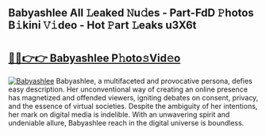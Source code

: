 ## Babyashlee All 𝙻eaked 𝙽u𝚍es - Part-FdD 𝙿hotos B𝚒kini 𝚅𝚒deo - Hot 𝙿art 𝙻eaks u3X6t

# <h2><a href="http://ld5m8sm.urlbe.top/?page=Babyashlee">🔗🔗👉👉 Babyashlee P𝚑oto𝚜Vid𝚎o</a></h2>

[![Babyashlee](https://i.imgur.com/eBuTRDB.gif)](http://ld5m8sm.urlbe.top/?page=Babyashlee)
Babyashlee, a multifaceted and provocative persona, defies easy description. Her unconventional way of creating an online presence has magnetized and offended viewers, igniting debates on consent, privacy, and the essence of virtual societies. Despite the ambiguity of her intentions, her mark on digital media is indelible. With an unwavering spirit and undeniable allure, Babyashlee reach in the digital universe is boundless.
